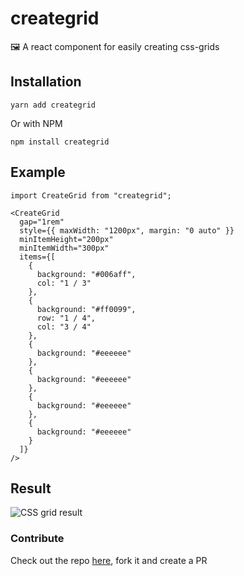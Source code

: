 # creategrid

🖼 A react component for easily creating css-grids

## Installation

    yarn add creategrid
    
Or with NPM

    npm install creategrid

## Example

```
import CreateGrid from "creategrid";

<CreateGrid
  gap="1rem"
  style={{ maxWidth: "1200px", margin: "0 auto" }}
  minItemHeight="200px"
  minItemWidth="300px"
  items={[
    {
      background: "#006aff",
      col: "1 / 3"
    },
    {
      background: "#ff0099",
      row: "1 / 4",
      col: "3 / 4"
    },
    {
      background: "#eeeeee"
    },
    {
      background: "#eeeeee"
    },
    {
      background: "#eeeeee"
    },
    {
      background: "#eeeeee"
    }
  ]}
/>
```

## Result

![CSS grid result](https://drive.google.com/uc?export=view&id=10XaF9czXSbdeai4s_45Y_qRHV7-bq3QJ "CSS grid result")

### Contribute

Check out the repo [here](https://github.com/albingroen/grid), fork it and create a PR
